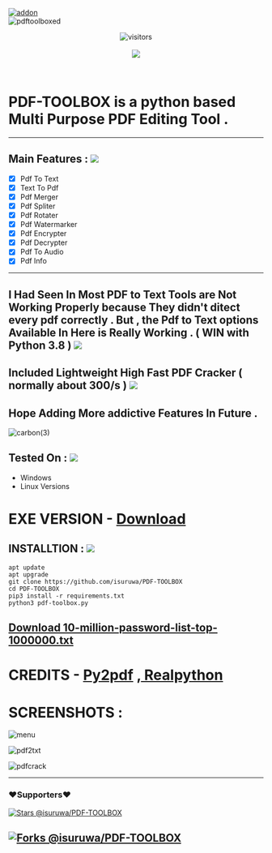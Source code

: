 <a href="https://github.com/isuruwa/PDF-TOOLBOX"><img title="addon" src="https://img.shields.io/badge/isuruwa-PDF--TOOLBOX-brightgreen?style=for-the-badge&logo=appveyor"></a>
<br>
![pdftoolboxed](https://user-images.githubusercontent.com/72663288/127748532-01c884ce-a6f3-4f50-9ee7-7ef0fa3d79c8.png)
<br>
<p align="center">
<img align="center" alt="visitors" src="https://visitor-badge.glitch.me/badge?page_id=pdftoolbox" />
  <br>
  <br>
<a href="https://hits.seeyoufarm.com"><img src="https://hits.seeyoufarm.com/api/count/incr/badge.svg?url=https%3A%2F%2Fgithub.com%2Fisuruwa&count_bg=%2379C83D&title_bg=%23555555&icon=&icon_color=%23E7E7E7&title=hits&edge_flat=false"/></a>
</p>
<br>

# PDF-TOOLBOX is a python based Multi Purpose PDF Editing  Tool .

---
## Main Features  : <img src="https://img.icons8.com/nolan/64/pdf.png"/>
- [X] Pdf To Text
- [X] Text To Pdf
- [X] Pdf Merger
- [X] Pdf Spliter
- [X] Pdf Rotater
- [X] Pdf Watermarker
- [X] Pdf Encrypter
- [X] Pdf Decrypter
- [X] Pdf To Audio
- [X] Pdf Info
---

## I Had Seen In Most PDF to Text Tools are Not Working Properly because They didn't ditect every pdf correctly . But , the Pdf to Text options Available In Here is Really Working . ( WIN with Python 3.8 ) <img src="https://img.icons8.com/color-glass/48/000000/double-tick.png"/>
## Included Lightweight High Fast PDF Cracker ( normally about 300/s ) <img src="https://img.icons8.com/color-glass/48/000000/double-tick.png"/>
## Hope Adding More addictive Features In Future .

![carbon(3)](https://user-images.githubusercontent.com/72663288/127749314-0acce68a-15d7-48de-a9e7-4cfc7b11604f.png)

## Tested On : <img src="https://img.icons8.com/color/48/000000/pdf.png"/>

* Windows
* Linux Versions

# EXE VERSION - <a href="https://github.com/isuruwa/PDF-TOOLBOX/releases/download/PDFTOOLKIT/PDFTOOLKIT.exe">Download</a>

## INSTALLTION : <img src="https://img.icons8.com/color/48/000000/pdf.png"/>

``` 
apt update
apt upgrade
git clone https://github.com/isuruwa/PDF-TOOLBOX
cd PDF-TOOLBOX
pip3 install -r requirements.txt
python3 pdf-toolbox.py

```

## <a href="https://github.com/isuruwa/PDF-TOOLBOX/files/6911733/10-million-password-list-top-1000000.txt">Download 10-million-password-list-top-1000000.txt</a>


# CREDITS - <a href="https://pypi.org/project/py2pdf/">Py2pdf</a> ,<a href="https://realpython.com/pdf-python/"> Realpython</a>

# SCREENSHOTS : 

![menu](https://user-images.githubusercontent.com/72663288/127749986-3876ec4d-3fab-46d5-8bbb-47d93591df11.PNG)

![pdf2txt](https://user-images.githubusercontent.com/72663288/127749988-e118bb28-c35f-42f3-8218-b217a4c2ba55.PNG)

![pdfcrack](https://user-images.githubusercontent.com/72663288/127749989-c4366644-d1f8-4b3b-90c5-9a969f7c4c8c.PNG)

---
### ❤️Supporters❤️ 
[![Stars @isuruwa/PDF-TOOLBOX](https://reporoster.com/stars/dark/isuruwa/PDF-TOOLBOX)](https://github.com/isuruwa/PDF-TOOLBOX/stargazers)

[![Forks @isuruwa/PDF-TOOLBOX](https://reporoster.com/forks/dark/isuruwa/PDF-TOOLBOX)](https://github.com/isuruwa/PDF-TOOLBOX/network/members)
---

